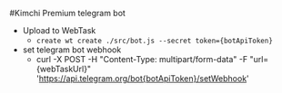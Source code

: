 #Kimchi Premium telegram bot

- Upload to WebTask
    - `create wt create ./src/bot.js --secret token={botApiToken}`
- set telegram bot webhook
    - curl -X POST -H "Content-Type: multipart/form-data" -F "url={webTaskUrl}" 'https://api.telegram.org/bot{botApiToken}/setWebhook'

